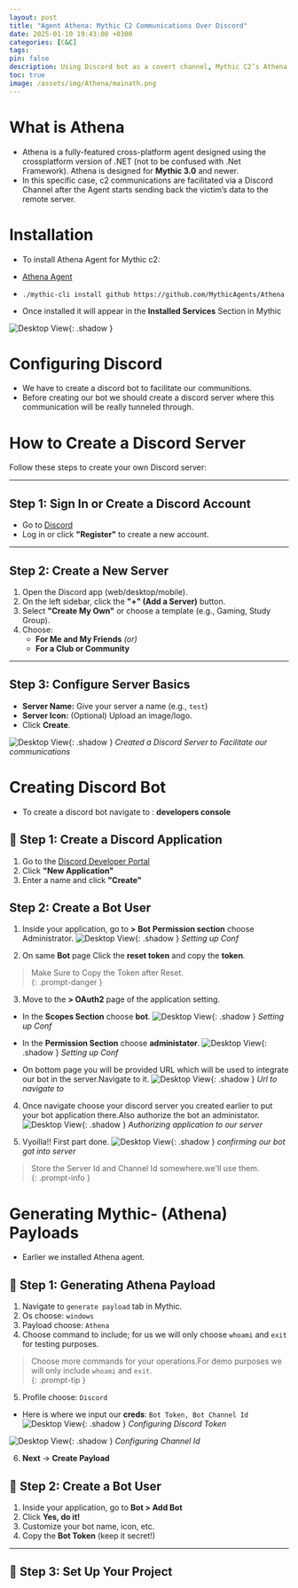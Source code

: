 ```yaml
---
layout: post
title: "Agent Athena: Mythic C2 Communications Over Discord"
date: 2025-01-10 19:43:00 +0300
categories: [C&C]
tags: 
pin: false
description: Using Discord bot as a covert channel, Mythic C2’s Athena enables stealthy communication for red team command and control.
toc: true
image: /assets/img/Athena/mainath.png
---
```


# What is Athena

- Athena is a fully-featured cross-platform agent designed using the crossplatform version of .NET (not to be confused with .Net Framework). Athena is designed for **Mythic 3.0** and newer.
- In this specific case, c2 communications are facilitated via a Discord Channel after the Agent starts sending back the victim’s data to the remote server.


# Installation

- To install Athena Agent for Mythic c2:
- [Athena Agent](https://github.com/MythicAgents/Athena)

- `./mythic-cli install github https://github.com/MythicAgents/Athena`

- Once installed it will appear in the **Installed Services** Section in Mythic

![Desktop View](/assets/img/Athena/1ath.png){: .shadow } 

# Configuring Discord 

- We have to create a discord bot to facilitate our communitions.
- Before creating our bot we should create a discord server where this communication will be really tunneled through.

#  How to Create a Discord Server

Follow these steps to create your own Discord server:

---

##  Step 1: Sign In or Create a Discord Account

- Go to [Discord](https://discord.com)
- Log in or click **"Register"** to create a new account.

---

##  Step 2: Create a New Server

1. Open the Discord app (web/desktop/mobile).
2. On the left sidebar, click the **"+" (Add a Server)** button.
3. Select **"Create My Own"** or choose a template (e.g., Gaming, Study Group).
4. Choose:
   - **For Me and My Friends** *(or)*  
   - **For a Club or Community**

---

##  Step 3: Configure Server Basics

- **Server Name:** Give your server a name (e.g., `test`)
- **Server Icon:** (Optional) Upload an image/logo.
- Click **Create**.


![Desktop View](/assets/img/Athena/2ath.png){: .shadow } 
_Created a Discord Server to Facilitate our communications_


# Creating Discord Bot

- To create a discord bot navigate to : **developers console**

## 🔧 Step 1: Create a Discord Application

1. Go to the [Discord Developer Portal](https://discord.com/developers/applications)
2. Click **"New Application"**
3. Enter a name and click **"Create"**

##  Step 2: Create a Bot User

1. Inside your application, go to **> Bot** **Permission section** choose Administrator.
![Desktop View](/assets/img/Athena/3ath.png){: .shadow } 
_Setting up Conf_

2. On same **Bot** page Click the **reset token** and copy the **token**.
> Make Sure to Copy the Token after Reset.  
{: .prompt-danger }

3. Move to the **> OAuth2** page of the application setting.
- In the **Scopes Section** choose **bot**.
![Desktop View](/assets/img/Athena/4ath.png){: .shadow } 
_Setting up Conf_

- In the **Permission Section** choose **administator**. 
![Desktop View](/assets/img/Athena/5ath.png){: .shadow } 
_Setting up Conf_

- On bottom page you will be provided URL which will be used to integrate our bot in the server.Navigate to it.
![Desktop View](/assets/img/Athena/6ath.png){: .shadow } 
_Url to navigate to_


4. Once navigate choose your discord server you created earlier to put your bot application there.Also authorize the bot an administator.
![Desktop View](/assets/img/Athena/7ath.png){: .shadow } 
_Authorizing application to our server_

5. Vyoilla!! First part done.
![Desktop View](/assets/img/Athena/8ath.png){: .shadow } 
_confirming our bot got into server_

> Store the Server Id and Channel Id somewhere.we'll use them.  
{: .prompt-info }
# Generating Mythic- (Athena) Payloads

- Earlier we installed Athena agent.

## 🔧 Step 1: Generating Athena Payload

1. Navigate to `generate payload` tab in Mythic.
2. Os choose: `windows`
3. Payload choose: `Athena`
4. Choose command to include; for us we will only choose `whoami` and `exit` for testing purposes.

> Choose more commands for your operations.For demo purposes we will only include `whoami` and `exit`.  
{: .prompt-tip }

5. Profile choose: `Discord` 
- Here is where we input our **creds**: `Bot Token, Bot Channel Id`
![Desktop View](/assets/img/Athena/9ath.png){: .shadow } 
_Configuring Discord Token_

![Desktop View](/assets/img/Athena/10ath.png){: .shadow } 
_Configuring Channel Id_

6. **Next** -> **Create Payload**

## 🤖 Step 2: Create a Bot User

1. Inside your application, go to **Bot > Add Bot**
2. Click **Yes, do it!**
3. Customize your bot name, icon, etc.
4. Copy the **Bot Token** (keep it secret!)

---

## 📜 Step 3: Set Up Your Project
